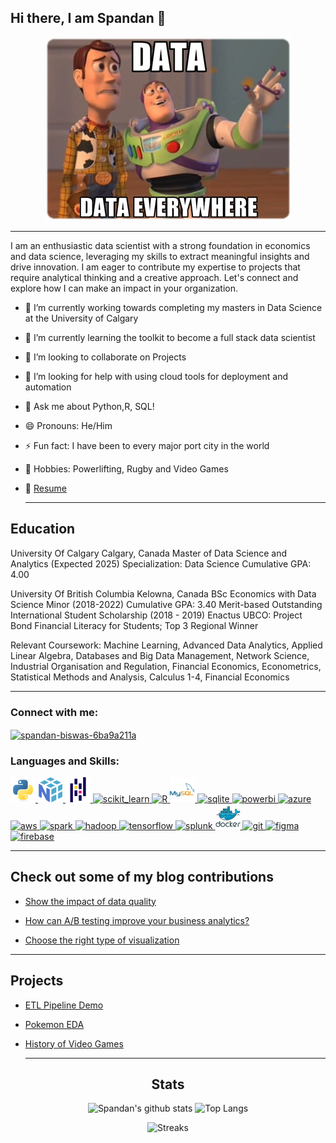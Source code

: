 ## Hi there, I am Spandan 👋

<p align="center">
  <img src="https://github.com/spandex16/spandex16/blob/main/b26279b0f84f115e6666a2b84608108b.png" alt="Alt Text" />
</p>

***
I am an enthusiastic data scientist with a strong foundation in economics and data science, leveraging my skills to extract meaningful insights and drive innovation. I am eager to contribute my expertise to projects that require analytical thinking and a creative approach. Let's connect and explore how I can make an impact in your organization. 

- 🔭 I’m currently working towards completing my masters in Data Science at the University of Calgary
- 🌱 I’m currently learning the toolkit to become a full stack data scientist
- 👯 I’m looking to collaborate on Projects
- 🙋 I’m looking for help with using cloud tools for deployment and automation
- 💬 Ask me about Python,R, SQL!
- 😄 Pronouns: He/Him
- ⚡ Fun fact: I have been to every major port city in the world
- 🏃 Hobbies: Powerlifting, Rugby and Video Games
- 📃 [Resume](https://docs.google.com/document/d/1I4eXBYs5GXiHuCCZmUqu7SFEgM8ZB9s_/edit?usp=sharing&ouid=106714497270940544414&rtpof=true&sd=true)

  ***

## Education

University Of Calgary
Calgary, Canada
Master of Data Science and Analytics (Expected 2025)
Specialization: Data Science
Cumulative GPA: 4.00

University Of British Columbia
Kelowna, Canada
BSc Economics with Data Science Minor (2018-2022)
Cumulative GPA: 3.40
Merit-based Outstanding International Student Scholarship (2018 - 2019)
Enactus UBCO: Project Bond Financial Literacy for Students; Top 3 Regional Winner

Relevant Coursework: Machine Learning, Advanced Data Analytics, Applied Linear Algebra, Databases and Big Data Management, Network Science, Industrial Organisation and Regulation, Financial Economics, Econometrics, Statistical Methods and Analysis, Calculus 1-4, Financial Economics


  ***


<h3 align="left">Connect with me:</h3>
<p align="left">
<a href="https://www.linkedin.com/in/spandan-biswas-6ba9a211a/" target="blank"><img align="center" src="https://raw.githubusercontent.com/rahuldkjain/github-profile-readme-generator/master/src/images/icons/Social/linked-in-alt.svg" alt="spandan-biswas-6ba9a211a" height="30" width="40" />
 </a>
</p>

<h3 align="left">Languages and Skills:</h3>
<p align="left">
<a href="https://www.python.org" target="_blank" rel="noreferrer"> <img src="https://raw.githubusercontent.com/devicons/devicon/master/icons/python/python-original.svg" alt="python" width="40" height="40"/> </a> 
<a href="https://numpy.org/" target="_blank" rel="noreferrer"> <img src="https://raw.githubusercontent.com/devicons/devicon/master/icons/numpy/numpy-original.svg" alt="numpy" width="40" height="40"/> </a> 
<a href="https://pandas.pydata.org/" target="_blank" rel="noreferrer"> <img src="https://raw.githubusercontent.com/devicons/devicon/2ae2a900d2f041da66e950e4d48052658d850630/icons/pandas/pandas-original.svg" alt="pandas" width="40" height="40"/> </a> 
<a href="https://scikit-learn.org/" target="_blank" rel="noreferrer"> <img src="https://upload.wikimedia.org/wikipedia/commons/0/05/Scikit_learn_logo_small.svg" alt="scikit_learn" width="40" height="40"/> </a>
<a href="https://www.r-project.org/" target="_blank" rel="noreferrer"> <img src="https://www.vectorlogo.zone/logos/r-project/r-project-icon.svg" alt="R" width="40" height="40"/> </a> 
<a href="https://www.mysql.com/" target="_blank" rel="noreferrer"> <img src="https://raw.githubusercontent.com/devicons/devicon/master/icons/mysql/mysql-original-wordmark.svg" alt="mysql" width="40" height="40"/> </a> 
<a href="https://www.sqlite.org/" target="_blank" rel="noreferrer"> <img src="https://www.vectorlogo.zone/logos/sqlite/sqlite-icon.svg" alt="sqlite" width="40" height="40"/> </a> 
<a href="https://powerbi.microsoft.com/" target="_blank" rel="noreferrer"> <img src="https://www.vectorlogo.zone/logos/microsoft_powerbi/microsoft_powerbi-icon.svg" alt="powerbi" width="40" height="40"/> </a>
<a href="https://azure.microsoft.com/en-in/" target="_blank" rel="noreferrer"> <img src="https://www.vectorlogo.zone/logos/microsoft_azure/microsoft_azure-icon.svg" alt="azure" width="40" height="40"/> </a> 
<a href="https://aws.amazon.com/" target="_blank" rel="noreferrer"> <img src="https://www.vectorlogo.zone/logos/amazon_aws/amazon_aws-icon.svg" alt="aws" width="40" height="40"/> </a>
<a href="https://spark.apache.org/" target="_blank" rel="noreferrer"> <img src="https://www.vectorlogo.zone/logos/apache_spark/apache_spark-icon.svg" alt="spark" width="40" height="40"/> </a> 
<a href="https://hadoop.apache.org/" target="_blank" rel="noreferrer"> <img src="https://www.vectorlogo.zone/logos/apache_hadoop/apache_hadoop-icon.svg" alt="hadoop" width="40" height="40"/> </a>
<a href="https://www.tensorflow.org" target="_blank" rel="noreferrer"> <img src="https://www.vectorlogo.zone/logos/tensorflow/tensorflow-icon.svg" alt="tensorflow" width="40" height="40"/> </a>
<a href="https://www.splunk.com/" target="_blank" rel="noreferrer"> <img src="https://www.vectorlogo.zone/logos/splunk/splunk-icon.svg" alt="splunk" width="40" height="40"/> </a>
<a href="https://www.docker.com/" target="_blank" rel="noreferrer"> <img src="https://raw.githubusercontent.com/devicons/devicon/master/icons/docker/docker-original-wordmark.svg" alt="docker" width="40" height="40"/> </a> 
<a href="https://git-scm.com/" target="_blank" rel="noreferrer"> <img src="https://www.vectorlogo.zone/logos/git-scm/git-scm-icon.svg" alt="git" width="40" height="40"/> </a> 
<a href="https://www.figma.com/" target="_blank" rel="noreferrer"> <img src="https://www.vectorlogo.zone/logos/figma/figma-icon.svg" alt="figma" width="40" height="40"/> </a> 
<a href="https://firebase.google.com/" target="_blank" rel="noreferrer"> <img src="https://www.vectorlogo.zone/logos/firebase/firebase-icon.svg" alt="firebase" width="40" height="40"/> </a> 
</p>

***
## Check out some of my blog contributions

- [Show the impact of data quality](https://www.linkedin.com/advice/3/you-need-convince-your-stakeholders-importance-jifue?contributionUrn=urn%3Ali%3Acomment%3A%28articleSegment%3A%28urn%3Ali%3AlinkedInArticle%3A7169364911574237184%2C7169364913100951552%29%2C7172865339846717440%29&dashContributionUrn=urn%3Ali%3Afsd_comment%3A%287172865339846717440%2Curn%3Ali%3AarticleSegment%3A%28urn%3Ali%3AlinkedInArticle%3A7169364911574237184%2C7169364913100951552%29%29&articleSegmentUrn=urn%3Ali%3AarticleSegment%3A%28urn%3Ali%3AlinkedInArticle%3A7169364911574237184%2C7169364913100951552%29&trackingId=z1xtA%2BuSz1Fv%2BpjZv0xUdg%3D%3D&lipi=urn%3Ali%3Apage%3Ad_flagship3_profile_view_base_recent_activity_content_view%3B3ICE%2FLtESWiLKz%2B7typhHw%3D%3D)

- [How can A/B testing improve your business analytics?](https://www.linkedin.com/advice/3/how-can-ab-testing-improve-business-analytics-skills-data-analytics-w0wpf?contributionUrn=urn%3Ali%3Acomment%3A%28articleSegment%3A%28urn%3Ali%3AlinkedInArticle%3A7172642032937492481%2C7172642035328389120%29%2C7172862935587835904%29&dashContributionUrn=urn%3Ali%3Afsd_comment%3A%287172862935587835904%2Curn%3Ali%3AarticleSegment%3A%28urn%3Ali%3AlinkedInArticle%3A7172642032937492481%2C7172642035328389120%29%29&articleSegmentUrn=urn%3Ali%3AarticleSegment%3A%28urn%3Ali%3AlinkedInArticle%3A7172642032937492481%2C7172642035328389120%29&trackingId=kFx4pZzWL8JT4w4CY446LQ%3D%3D&lipi=urn%3Ali%3Apage%3Ad_flagship3_profile_view_base_recent_activity_content_view%3B3ICE%2FLtESWiLKz%2B7typhHw%3D%3D)

- [Choose the right type of visualization](https://www.linkedin.com/advice/0/how-can-you-ensure-your-data-visualizations-effective-oxjzf?contributionUrn=urn%3Ali%3Acomment%3A%28articleSegment%3A%28urn%3Ali%3AlinkedInArticle%3A7171212325121572864%2C7171212327034335233%29%2C7172861578801766400%29&dashContributionUrn=urn%3Ali%3Afsd_comment%3A%287172861578801766400%2Curn%3Ali%3AarticleSegment%3A%28urn%3Ali%3AlinkedInArticle%3A7171212325121572864%2C7171212327034335233%29%29&articleSegmentUrn=urn%3Ali%3AarticleSegment%3A%28urn%3Ali%3AlinkedInArticle%3A7171212325121572864%2C7171212327034335233%29&trackingId=gIzm5oIOJVF%2Bz0zblH5Wwg%3D%3D&lipi=urn%3Ali%3Apage%3Ad_flagship3_profile_view_base_recent_activity_content_view%3B3ICE%2FLtESWiLKz%2B7typhHw%3D%3D)
***
## Projects

- [ETL Pipeline Demo](https://github.com/spandex16/604project)

- [Pokemon EDA](https://github.com/spandex16/601project)

- [History of Video Games](https://github.com/spandex16/spandan_portfolio/tree/main/History%20of%20Video%20Games%20w%20Dashboard)

  ***

<h2 align="center">Stats</h2>
<p align="center">
  <img src="https://github-readme-stats.vercel.app/api?username=spandex16&show_icons=true&theme=dracula" alt="Spandan's github stats" />
  <img src="https://github-readme-stats.vercel.app/api/top-langs/?username=spandex16&hide=html&layout=compact&theme=dracula" alt="Top Langs" />
</p>

<p align="center">
  <img src="https://github-readme-streak-stats.herokuapp.com/?user=spandex16&stroke=ffffff&background=1c1917&ring=0891b2&fire=0891b2&currStreakNum=ffffff&currStreakLabel=0891b2&sideNums=ffffff&sideLabels=ffffff&dates=ffffff&hide_border=true" alt="Streaks" />
</p>
 



